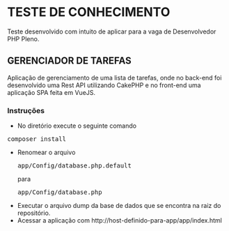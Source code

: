 TESTE DE CONHECIMENTO
=====================

Teste desenvolvido com intuito de aplicar para a vaga de Desenvolvedor PHP Pleno.

## GERENCIADOR DE TAREFAS

Aplicação de gerenciamento de uma lista de tarefas, onde no back-end foi desenvolvido uma Rest API utilizando CakePHP e no front-end uma aplicação SPA feita em VueJS.

### Instruções

- No diretório execute o seguinte comando
<pre>
composer install
</pre>
- Renomear o arquivo <pre>app/Config/database.php.default</pre> para <pre>app/Config/database.php</pre>
- Executar o arquivo dump da base de dados que se encontra na raiz do repositório.
- Acessar a aplicação com http://host-definido-para-app/app/index.html
